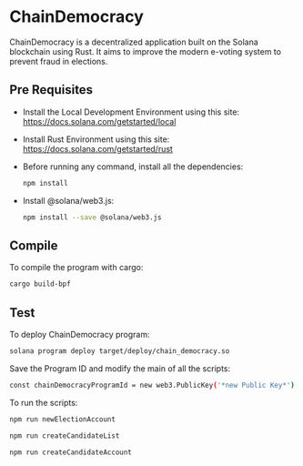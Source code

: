 # ChainDemocracy

ChainDemocracy is a decentralized application built on the Solana blockchain using Rust. 
It aims to improve the modern e-voting system to prevent fraud in elections.

## Pre Requisites
- Install the Local Development Environment using this site:
https://docs.solana.com/getstarted/local

- Install Rust Environment using this site:
https://docs.solana.com/getstarted/rust

- Before running any command, install all the dependencies:

  ```sh
  npm install
  ```

- Install @solana/web3.js:
  ```sh
  npm install --save @solana/web3.js
  ```

## Compile

To compile the program with cargo:
```sh
cargo build-bpf
```

## Test

To deploy ChainDemocracy program:
```sh
solana program deploy target/deploy/chain_democracy.so
```
Save the Program ID and modify the main of all the scripts:

```sh
const chainDemocracyProgramId = new web3.PublicKey('*new Public Key*')
```

To run the scripts:

```sh
npm run newElectionAccount
```
```sh
npm run createCandidateList
```
```sh
npm run createCandidateAccount
```
